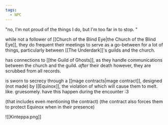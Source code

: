 ```yaml
---
tags:
  - NPC
---
```

"no, I'm not proud of the things I do, but I'm too far in to stop. "

while not a follower of [[Church of the Blind Eye|the Church of the Blind Eye]], they do frequent their meetings to serve as a go-between for a lot of things, particularly between [[The Underdark]]'s guilds and the church. 

has connections to [[the Guild of Ghosts]], as they handle communications between the church and the guild. *after* their death however, they are scrubbed from all records. 

is sworn to secrecy through a [[mage contracts|mage contract]], designed (not made) by [[Equinox]], the violation of which will cause them to melt. like. gruesomely. have this happen during the encounter :3

(that includes even mentioning the contract)
(the contract also forces them to protect Equinox when in their presence)

![[Kinteppa.png]]